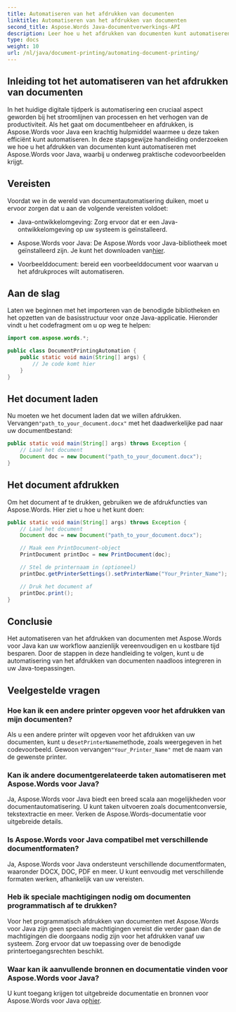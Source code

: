 ```yaml
---
title: Automatiseren van het afdrukken van documenten
linktitle: Automatiseren van het afdrukken van documenten
second_title: Aspose.Words Java-documentverwerkings-API
description: Leer hoe u het afdrukken van documenten kunt automatiseren met Aspose.Words voor Java. Stap-voor-stap handleiding met codevoorbeelden voor efficiënt documentbeheer in Java.
type: docs
weight: 10
url: /nl/java/document-printing/automating-document-printing/
---
```


## Inleiding tot het automatiseren van het afdrukken van documenten

In het huidige digitale tijdperk is automatisering een cruciaal aspect geworden bij het stroomlijnen van processen en het verhogen van de productiviteit. Als het gaat om documentbeheer en afdrukken, is Aspose.Words voor Java een krachtig hulpmiddel waarmee u deze taken efficiënt kunt automatiseren. In deze stapsgewijze handleiding onderzoeken we hoe u het afdrukken van documenten kunt automatiseren met Aspose.Words voor Java, waarbij u onderweg praktische codevoorbeelden krijgt.

## Vereisten

Voordat we in de wereld van documentautomatisering duiken, moet u ervoor zorgen dat u aan de volgende vereisten voldoet:

- Java-ontwikkelomgeving: Zorg ervoor dat er een Java-ontwikkelomgeving op uw systeem is geïnstalleerd.

-  Aspose.Words voor Java: De Aspose.Words voor Java-bibliotheek moet geïnstalleerd zijn. Je kunt het downloaden van[hier](https://releases.aspose.com/words/java/).

- Voorbeelddocument: bereid een voorbeelddocument voor waarvan u het afdrukproces wilt automatiseren.

## Aan de slag

Laten we beginnen met het importeren van de benodigde bibliotheken en het opzetten van de basisstructuur voor onze Java-applicatie. Hieronder vindt u het codefragment om u op weg te helpen:

```java
import com.aspose.words.*;

public class DocumentPrintingAutomation {
    public static void main(String[] args) {
        // Je code komt hier
    }
}
```

## Het document laden

 Nu moeten we het document laden dat we willen afdrukken. Vervangen`"path_to_your_document.docx"` met het daadwerkelijke pad naar uw documentbestand:

```java
public static void main(String[] args) throws Exception {
    // Laad het document
    Document doc = new Document("path_to_your_document.docx");
}
```

## Het document afdrukken

Om het document af te drukken, gebruiken we de afdrukfuncties van Aspose.Words. Hier ziet u hoe u het kunt doen:

```java
public static void main(String[] args) throws Exception {
    // Laad het document
    Document doc = new Document("path_to_your_document.docx");

    // Maak een PrintDocument-object
    PrintDocument printDoc = new PrintDocument(doc);

    // Stel de printernaam in (optioneel)
    printDoc.getPrinterSettings().setPrinterName("Your_Printer_Name");

    // Druk het document af
    printDoc.print();
}
```

## Conclusie

Het automatiseren van het afdrukken van documenten met Aspose.Words voor Java kan uw workflow aanzienlijk vereenvoudigen en u kostbare tijd besparen. Door de stappen in deze handleiding te volgen, kunt u de automatisering van het afdrukken van documenten naadloos integreren in uw Java-toepassingen.

## Veelgestelde vragen

### Hoe kan ik een andere printer opgeven voor het afdrukken van mijn documenten?

 Als u een andere printer wilt opgeven voor het afdrukken van uw documenten, kunt u de`setPrinterName`methode, zoals weergegeven in het codevoorbeeld. Gewoon vervangen`"Your_Printer_Name"` met de naam van de gewenste printer.

### Kan ik andere documentgerelateerde taken automatiseren met Aspose.Words voor Java?

Ja, Aspose.Words voor Java biedt een breed scala aan mogelijkheden voor documentautomatisering. U kunt taken uitvoeren zoals documentconversie, tekstextractie en meer. Verken de Aspose.Words-documentatie voor uitgebreide details.

### Is Aspose.Words voor Java compatibel met verschillende documentformaten?

Ja, Aspose.Words voor Java ondersteunt verschillende documentformaten, waaronder DOCX, DOC, PDF en meer. U kunt eenvoudig met verschillende formaten werken, afhankelijk van uw vereisten.

### Heb ik speciale machtigingen nodig om documenten programmatisch af te drukken?

Voor het programmatisch afdrukken van documenten met Aspose.Words voor Java zijn geen speciale machtigingen vereist die verder gaan dan de machtigingen die doorgaans nodig zijn voor het afdrukken vanaf uw systeem. Zorg ervoor dat uw toepassing over de benodigde printertoegangsrechten beschikt.

### Waar kan ik aanvullende bronnen en documentatie vinden voor Aspose.Words voor Java?

 U kunt toegang krijgen tot uitgebreide documentatie en bronnen voor Aspose.Words voor Java op[hier](https://reference.aspose.com/words/java/).